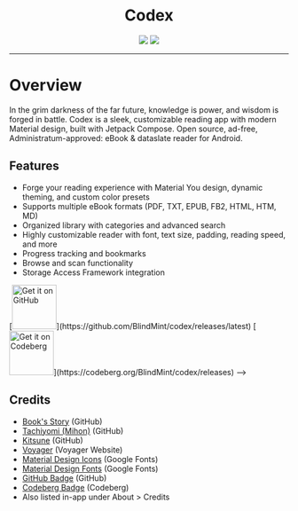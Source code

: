 <div align="center">
    <h1>Codex</h1>
</div>

<!-- 
![GitHub](https://img.shields.io/github/release/BlindMint/codex.svg?label=GitHub&logo=GitHub)
![Codeberg](https://img.shields.io/badge/v1.6.3?label=Codeberg&labelColor=27303D&logo=codeberg) 
-->

<p align="center">
    <a href="https://github.com/BlindMint/codex/releases/latest" alt="latest GitHub codex release">
        <img src="https://img.shields.io/badge/github-v1.6.3-orange?logo=github" /></a>
    <a href="https://codeberg.org/BlindMint/codex/releases/latest" alt="latest Codeberg codex release">
        <img src="https://img.shields.io/badge/codeberg-v1.6.3-2185D0?logo=codeberg" /></a>
</p>

---

# Overview

In the grim darkness of the far future, knowledge is power, and wisdom is forged in battle.
Codex is a sleek, customizable reading app with modern Material design, built with Jetpack Compose.
Open source, ad-free, Administratum-approved: eBook & dataslate reader for Android.

## Features

- Forge your reading experience with Material You design, dynamic theming, and custom color presets
- Supports multiple eBook formats (PDF, TXT, EPUB, FB2, HTML, HTM, MD)
- Organized library with categories and advanced search
- Highly customizable reader with font, text size, padding, reading speed, and more
- Progress tracking and bookmarks
- Browse and scan functionality
- Storage Access Framework integration

<!-- ## Downloads -->

<!-- 
[![Get it on GitHub](https://raw.githubusercontent.com/Kunzisoft/Github-badge/main/get-it-on-github.png)](https://github.com/BlindMint/codex/releases/latest)
[![Get it on Codeberg](https://raw.githubusercontent.com/BlindMint/codex/master/docs/images/codeberg-badge.png)](https://codeberg.org/BlindMint/codex/releases)
 -->

<!-->
[<img src="https://raw.githubusercontent.com/BlindMint/codex/master/docs/images/gitlab-badge.png" alt='Get it on GitHub' height="80">](https://github.com/BlindMint/codex/releases/latest)
[<img src="https://raw.githubusercontent.com/BlindMint/codex/master/docs/images/codeberg-badge.png" alt='Get it on Codeberg' height="80">](https://codeberg.org/BlindMint/codex/releases)
-->

## Credits

- [Book's Story](https://github.com/Acclorite/book-story) (GitHub)
- [Tachiyomi (Mihon)](https://github.com/mihonapp/mihon) (GitHub)
- [Kitsune](https://github.com/Drumber/Kitsune) (GitHub)
- [Voyager](https://voyager.adriel.cafe/) (Voyager Website)
- [Material Design Icons](https://fonts.google.com/icons) (Google Fonts)
- [Material Design Fonts](https://fonts.google.com) (Google Fonts)
- [GitHub Badge](https://github.com/Kunzisoft/Github-badge) (GitHub)
- [Codeberg Badge](https://codeberg.org/Codeberg/GetItOnCodeberg) (Codeberg)
- Also listed in-app under About > Credits


